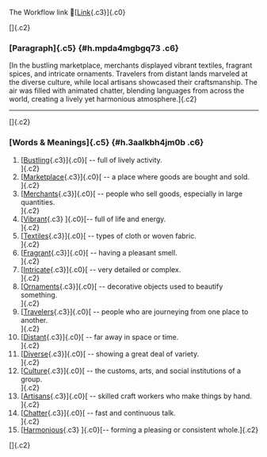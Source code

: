 The Workflow link
👏[[Link](https://www.google.com/url?q=http://www.google.com&sa=D&source=editors&ust=1756739991899915&usg=AOvVaw1AWMZ-KV_sEWwgzDmSs6rc){.c3}]{.c0}

[]{.c2}

### [Paragraph]{.c5} {#h.mpda4mgbgq73 .c6}

[In the bustling marketplace, merchants displayed vibrant textiles,
fragrant spices, and intricate ornaments. Travelers from distant lands
marveled at the diverse culture, while local artisans showcased their
craftsmanship. The air was filled with animated chatter, blending
languages from across the world, creating a lively yet harmonious
atmosphere.]{.c2}

------------------------------------------------------------------------

[]{.c2}

### [Words & Meanings]{.c5} {#h.3aalkbh4jm0b .c6}

1.  [[Bustling](https://www.google.com/url?q=http://www.google.com&sa=D&source=editors&ust=1756739991900779&usg=AOvVaw1yFa53SnKMzPeLAGi7dDlm){.c3}]{.c0}[ --
    full of lively activity.\
    ]{.c2}
2.  [[Marketplace](https://www.google.com/url?q=http://www.google.com&sa=D&source=editors&ust=1756739991900938&usg=AOvVaw1fwwUHgkbyDR_aKfSz9wyq){.c3}]{.c0}[ --
    a place where goods are bought and sold.\
    ]{.c2}
3.  [[Merchants](https://www.google.com/url?q=http://www.google.com&sa=D&source=editors&ust=1756739991901162&usg=AOvVaw3sgzCwZ1QqQ-0LPdp_avlS){.c3}]{.c0}[ --
    people who sell goods, especially in large quantities.\
    ]{.c2}
4.  [[Vibrant](https://www.google.com/url?q=http://www.google.com&sa=D&source=editors&ust=1756739991901401&usg=AOvVaw0iTbscO4Z0dOODHD8W9Bux){.c3}
    ]{.c0}[-- full of life and energy.\
    ]{.c2}
5.  [[Textiles](https://www.google.com/url?q=http://www.google.com&sa=D&source=editors&ust=1756739991901594&usg=AOvVaw0djvmmSiiCRiDZOO5H3BV4){.c3}]{.c0}[ --
    types of cloth or woven fabric.\
    ]{.c2}
6.  [[Fragrant](https://www.google.com/url?q=http://www.google.com&sa=D&source=editors&ust=1756739991901753&usg=AOvVaw3KUz0e_ZICojqJLjLv8b_m){.c3}]{.c0}[ --
    having a pleasant smell.\
    ]{.c2}
7.  [[Intricate](https://www.google.com/url?q=http://www.google.com&sa=D&source=editors&ust=1756739991901872&usg=AOvVaw2sf40fIc1yiUbQtwuFEs2-){.c3}]{.c0}[ --
    very detailed or complex.\
    ]{.c2}
8.  [[Ornaments](https://www.google.com/url?q=http://www.google.com&sa=D&source=editors&ust=1756739991902016&usg=AOvVaw2HPpmqi0eG9H42QqDfJvVy){.c3}]{.c0}[ --
    decorative objects used to beautify something.\
    ]{.c2}
9.  [[Travelers](https://www.google.com/url?q=http://www.google.com&sa=D&source=editors&ust=1756739991902214&usg=AOvVaw077Cw3Kbm2HbcpyIj-32HH){.c3}]{.c0}[ --
    people who are journeying from one place to another.\
    ]{.c2}
10. [[Distant](https://www.google.com/url?q=http://www.google.com&sa=D&source=editors&ust=1756739991902426&usg=AOvVaw2XHdwh6H6XNFe3vEpBHYVS){.c3}]{.c0}[ --
    far away in space or time.\
    ]{.c2}
11. [[Diverse](https://www.google.com/url?q=http://www.google.com&sa=D&source=editors&ust=1756739991902635&usg=AOvVaw1p43vq5k-p5X511feGwJOd){.c3}]{.c0}[ --
    showing a great deal of variety.\
    ]{.c2}
12. [[Culture](https://www.google.com/url?q=http://www.google.com&sa=D&source=editors&ust=1756739991902828&usg=AOvVaw3dfdGKFxhMbINiBqZS-gmH){.c3}]{.c0}[ --
    the customs, arts, and social institutions of a group.\
    ]{.c2}
13. [[Artisans](https://www.google.com/url?q=http://www.google.com&sa=D&source=editors&ust=1756739991903075&usg=AOvVaw1mIzfRZCf8CCkpuG9XUM3Z){.c3}]{.c0}[ --
    skilled craft workers who make things by hand.\
    ]{.c2}
14. [[Chatter](https://www.google.com/url?q=http://www.google.com&sa=D&source=editors&ust=1756739991903215&usg=AOvVaw3hSbQSUxc7lW7xTQcFXspJ){.c3}]{.c0}[ --
    fast and continuous talk.\
    ]{.c2}
15. [[Harmonious](https://www.google.com/url?q=http://www.google.com&sa=D&source=editors&ust=1756739991903325&usg=AOvVaw2cqb9hx58j5SEHj8FmDwYb){.c3}
    ]{.c0}[-- forming a pleasing or consistent whole.]{.c2}

[]{.c2}
